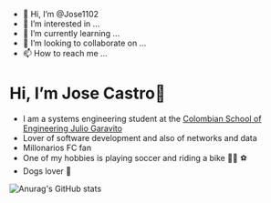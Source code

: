 - 👋 Hi, I’m @Jose1102
- 👀 I’m interested in ...
- 🌱 I’m currently learning ...
- 💞️ I’m looking to collaborate on ...
- 📫 How to reach me ...

<!---
Jose1102/Jose1102 is a ✨ special ✨ repository because its `README.md` (this file) appears on your GitHub profile.
You can click the Preview link to take a look at your changes.
--->

# Hi, I’m Jose Castro👋
- I am a systems engineering student at the [Colombian School of Engineering Julio Garavito](www.google.com)
- Lover of software development and also of networks and data
- Millonarios FC fan
- One of my hobbies is playing soccer and riding a bike :biking_man: :soccer:
- Dogs lover :dog:

![Anurag's GitHub stats](https://github-readme-stats.vercel.app/api/?username=anuraghazra&show_icons=true&title_color=fff&icon_color=79ff97&text_color=9f9f9f&bg_color=151515)
